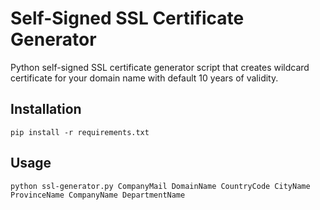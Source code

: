 # Self-Signed SSL Certificate Generator

Python self-signed SSL certificate generator script that creates wildcard certificate for your domain name with default 10 years of validity.


## Installation

`pip install -r requirements.txt`

## Usage

`python ssl-generator.py CompanyMail DomainName CountryCode CityName ProvinceName CompanyName DepartmentName`